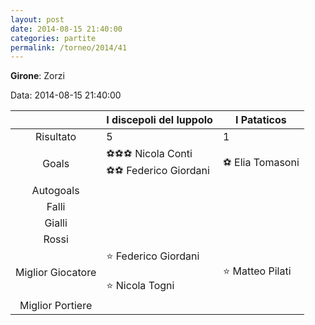 ```yaml
---
layout: post
date: 2014-08-15 21:40:00
categories: partite
permalink: /torneo/2014/41
---
```

**Girone**: Zorzi

Data: 2014-08-15 21:40:00

| | I discepoli del luppolo | I Pataticos |
|:-----:|-----|-----|
Risultato|5|1
Goals|⚽⚽⚽ Nicola Conti<br/>⚽⚽ Federico Giordani|⚽ Elia Tomasoni<br/>
Autogoals||
Falli||
Gialli||
Rossi||
Miglior Giocatore|⭐ Federico Giordani<br/><br/>⭐ Nicola Togni<br/>|⭐ Matteo Pilati<br/>
Miglior Portiere||